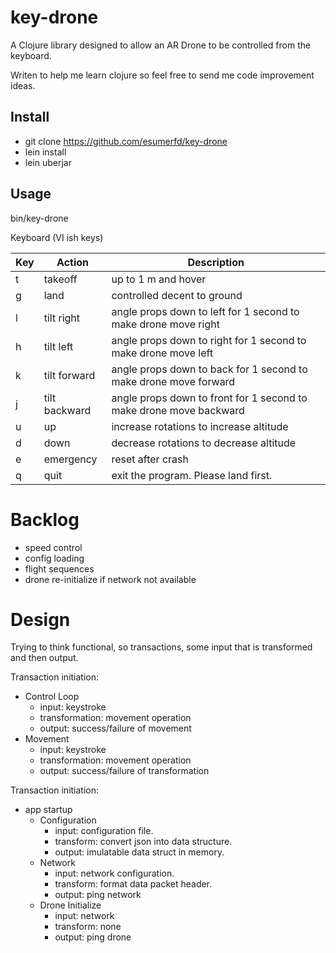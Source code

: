 # key-drone

A Clojure library designed to allow an AR Drone to be controlled from the keyboard.

Writen to help me learn clojure so feel free to send me code improvement ideas.

## Install

- git clone https://github.com/esumerfd/key-drone
- lein install
- lein uberjar

## Usage

bin/key-drone

Keyboard (VI ish keys)

| Key                      | Action          | Description                                                        |
| ------------------------ | --------------- |--------------------------------------------------------------------|
| t                        | takeoff         | up to 1 m and hover                                                |
| g                        | land            | controlled decent to ground                                        |
| l                        | tilt right      | angle props down to left for 1 second to make drone move right     |
| h                        | tilt left       | angle props down to right for 1 second to make drone move left     |
| k                        | tilt forward    | angle props down to back for 1 second to make drone move forward   |
| j                        | tilt backward   | angle props down to front for 1 second to make drone move backward |
| u                        | up              | increase rotations to increase altitude                            |
| d                        | down            | decrease rotations to decrease altitude                            |
| e                        | emergency       | reset after crash                                                  |
| q                        | quit            | exit the program. Please land first.                               |

Backlog
=======
- speed control
- config loading
- flight sequences
- drone re-initialize if network not available

Design
======
Trying to think functional, so transactions, some input that is transformed and then output.

Transaction initiation:
- Control Loop
  - input: keystroke
  - transformation: movement operation
  - output: success/failure of movement
- Movement
  - input: keystroke
  - transformation: movement operation
  - output: success/failure of transformation

Transaction initiation:
- app startup
  - Configuration
    - input: configuration file. 
    - transform: convert json into data structure.
    - output: imulatable data struct in memory.
  - Network
    - input: network configuration.
    - transform: format data packet header.
    - output: ping network
  - Drone Initialize
    - input: network
    - transform: none
    - output: ping drone


